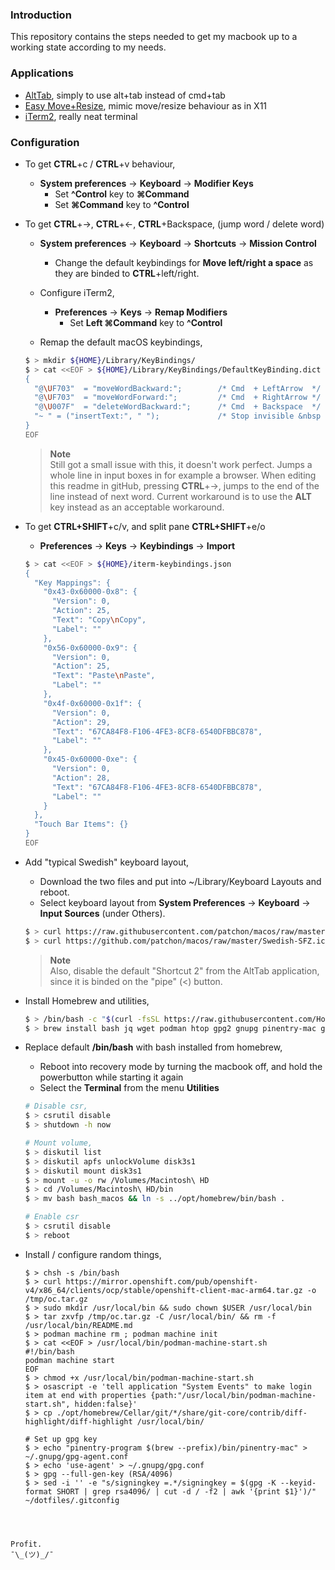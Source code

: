 ### Introduction
This repository contains the steps needed to get my macbook up to a working state
according to my needs.

### Applications
* [AltTab](https://github.com/lwouis/alt-tab-macos), simply to use alt+tab instead of cmd+tab
* [Easy Move+Resize](https://github.com/dmarcotte/easy-move-resize), mimic move/resize behaviour as in X11
* [iTerm2](https://www.iterm2.com/downloads.html), really neat terminal

### Configuration 
* To get **CTRL**+c / **CTRL**+v behaviour, 
  * **System preferences** -> **Keyboard** -> **Modifier Keys**
    * Set **^Control** key to **⌘Command**
    * Set **⌘Command** key to **^Control**

* To get **CTRL**+->, **CTRL**+<-, **CTRL**+Backspace, (jump word / delete word)
  * **System preferences** -> **Keyboard** -> **Shortcuts** -> **Mission Control** 
    * Change the default keybindings for **Move left/right a space** as they are binded to **CTRL**+left/right.

  * Configure iTerm2, 
    * **Preferences** -> **Keys** -> **Remap Modifiers**
      * Set **Left ⌘Command** key to **^Control**
  
  * Remap the default macOS keybindings,  
  ```bash
  $ > mkdir ${HOME}/Library/KeyBindings/
  $ > cat <<EOF > ${HOME}/Library/KeyBindings/DefaultKeyBinding.dict
  {
    "@\UF703"  = "moveWordBackward:";        /* Cmd  + LeftArrow  */
    "@\UF703"  = "moveWordForward:";         /* Cmd  + RightArrow */
    "@\U007F"  = "deleteWordBackward:";      /* Cmd  + Backspace  */
    "~ " = ("insertText:", " ");             /* Stop invisible &nbsp characters when pressing pipe */
  } 
  EOF
  ```  
  
  > **Note**<br>
  Still got a small issue with this, it doesn't work perfect. Jumps a
  whole line in input boxes in for example a browser. When editing this readme in gitHub, pressing
  **CTRL**+->, jumps to the end of the line instead of next word.
  Current workaround is to use the **ALT** key instead as an acceptable workaround.

* To get **CTRL+SHIFT**+c/v, and split pane **CTRL+SHIFT**+e/o
  * **Preferences** -> **Keys** -> **Keybindings** -> **Import**
  ```bash
  $ > cat <<EOF > ${HOME}/iterm-keybindings.json
  {
    "Key Mappings": {
      "0x43-0x60000-0x8": {
        "Version": 0,
        "Action": 25,
        "Text": "Copy\nCopy",
        "Label": ""
      },
      "0x56-0x60000-0x9": {
        "Version": 0,
        "Action": 25,
        "Text": "Paste\nPaste",
        "Label": ""
      },
      "0x4f-0x60000-0x1f": {
        "Version": 0,
        "Action": 29,
        "Text": "67CA84F8-F106-4FE3-8CF8-6540DFBBC878",
        "Label": ""
      },
      "0x45-0x60000-0xe": {
        "Version": 0,
        "Action": 28,
        "Text": "67CA84F8-F106-4FE3-8CF8-6540DFBBC878",
        "Label": ""
      }
    },
    "Touch Bar Items": {}
  }
  EOF
  ```

* Add "typical Swedish" keyboard layout, 
  * Download the two files and put into ~/Library/Keyboard Layouts and reboot.
  * Select keyboard layout from **System Preferences** -> **Keyboard** -> **Input Sources** (under Others).

  ```bash
  $ > curl https://raw.githubusercontent.com/patchon/macos/raw/master/Swedish-SFZ.keylayout -o /Library/Keyboard\ Layouts/Swedish-SFZ.keylayout
  $ > curl https://github.com/patchon/macos/raw/master/Swedish-SFZ.icns -o /Library/Keyboard\ Layouts/Swedish-SFZ.keylayout
  ```
  > **Note**<br>
  Also, disable the default "Shortcut 2" from the AltTab application, since it is binded on the "pipe" (<) button.

* Install Homebrew and utilities,
  ```bash
  $ > /bin/bash -c "$(curl -fsSL https://raw.githubusercontent.com/Homebrew/install/HEAD/install.sh)"
  $ > brew install bash jq wget podman htop gpg2 gnupg pinentry-mac git
  ```

* Replace default **/bin/bash** with bash installed from homebrew,
  * Reboot into recovery mode by turning the macbook off, and hold the powerbutton while starting it again
  * Select the **Terminal** from the menu **Utilities**
  ```bash
  # Disable csr, 
  $ > csrutil disable
  $ > shutdown -h now 
  
  # Mount volume, 
  $ > diskutil list 
  $ > diskutil apfs unlockVolume disk3s1
  $ > diskutil mount disk3s1 
  $ > mount -u -o rw /Volumes/Macintosh\ HD
  $ > cd /Volumes/Macintosh\ HD/bin
  $ > mv bash bash_macos && ln -s ../opt/homebrew/bin/bash .
  
  # Enable csr
  $ > csrutil disable
  $ > reboot
  ```
  
* Install / configure random things,
  ```
  $ > chsh -s /bin/bash
  $ > curl https://mirror.openshift.com/pub/openshift-v4/x86_64/clients/ocp/stable/openshift-client-mac-arm64.tar.gz -o /tmp/oc.tar.gz
  $ > sudo mkdir /usr/local/bin && sudo chown $USER /usr/local/bin
  $ > tar zxvfp /tmp/oc.tar.gz -C /usr/local/bin/ && rm -f /usr/local/bin/README.md
  $ > podman machine rm ; podman machine init
  $ > cat <<EOF > /usr/local/bin/podman-machine-start.sh
  #!/bin/bash
  podman machine start
  EOF
  $ > chmod +x /usr/local/bin/podman-machine-start.sh
  $ > osascript -e 'tell application "System Events" to make login item at end with properties {path:"/usr/local/bin/podman-machine-start.sh", hidden:false}'
  $ > cp ./opt/homebrew/Cellar/git/*/share/git-core/contrib/diff-highlight/diff-highlight /usr/local/bin/
 
  # Set up gpg key
  $ > echo "pinentry-program $(brew --prefix)/bin/pinentry-mac" > ~/.gnupg/gpg-agent.conf
  $ > echo 'use-agent' > ~/.gnupg/gpg.conf
  $ > gpg --full-gen-key (RSA/4096)
  $ > sed -i '' -e "s/signingkey =.*/signingkey = $(gpg -K --keyid-format SHORT | grep rsa4096/ | cut -d / -f2 | awk '{print $1}')/" ~/dotfiles/.gitconfig

 
```  
  
Profit.
¯\_(ツ)_/¯
